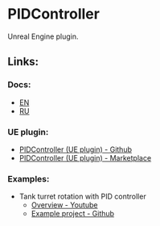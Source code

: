 # PIDController

Unreal Engine plugin.

## Links:

### Docs:

- [EN](https://teklarit.github.io/PIDControllerDocumentation/#/)
- [RU](https://teklarit.github.io/PIDControllerDocumentation/#/ru/)

### UE plugin:

- [PIDController (UE plugin) - Github](https://github.com/Teklarit/PIDController.git)
- [PIDController (UE plugin) - Marketplace](https://www.unrealengine.com/marketplace/en-US/product/pid-controller-01)

### Examples:

- Tank turret rotation with PID controller
    - [Overview - Youtube](https://youtu.be/8oIjRFTFtcQ)
    - [Example project - Github](https://github.com/Teklarit/TankTurretPIDExample.git)